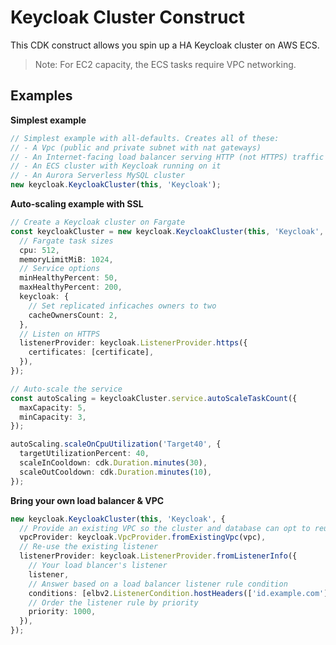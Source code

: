 # Keycloak Cluster Construct

This CDK construct allows you spin up a HA Keycloak cluster on AWS ECS.

> Note: For EC2 capacity, the ECS tasks require VPC networking.

## Examples

**Simplest example**

```ts
// Simplest example with all-defaults. Creates all of these:
// - A Vpc (public and private subnet with nat gateways)
// - An Internet-facing load balancer serving HTTP (not HTTPS) traffic
// - An ECS cluster with Keycloak running on it
// - An Aurora Serverless MySQL cluster
new keycloak.KeycloakCluster(this, 'Keycloak');
```

**Auto-scaling example with SSL**

```ts
// Create a Keycloak cluster on Fargate
const keycloakCluster = new keycloak.KeycloakCluster(this, 'Keycloak', {
  // Fargate task sizes
  cpu: 512,
  memoryLimitMiB: 1024,
  // Service options
  minHealthyPercent: 50,
  maxHealthyPercent: 200,
  keycloak: {
    // Set replicated inficaches owners to two
    cacheOwnersCount: 2,
  },
  // Listen on HTTPS
  listenerProvider: keycloak.ListenerProvider.https({
    certificates: [certificate],
  }),
});

// Auto-scale the service
const autoScaling = keycloakCluster.service.autoScaleTaskCount({
  maxCapacity: 5,
  minCapacity: 3,
});

autoScaling.scaleOnCpuUtilization('Target40', {
  targetUtilizationPercent: 40,
  scaleInCooldown: cdk.Duration.minutes(30),
  scaleOutCooldown: cdk.Duration.minutes(10),
});
```

**Bring your own load balancer & VPC**

```ts
new keycloak.KeycloakCluster(this, 'Keycloak', {
  // Provide an existing VPC so the cluster and database can opt to reuse it
  vpcProvider: keycloak.VpcProvider.fromExistingVpc(vpc),
  // Re-use the existing listener
  listenerProvider: keycloak.ListenerProvider.fromListenerInfo({
    // Your load blancer's listener
    listener,
    // Answer based on a load balancer listener rule condition
    conditions: [elbv2.ListenerCondition.hostHeaders(['id.example.com'])],
    // Order the listener rule by priority
    priority: 1000,
  }),
});
```
